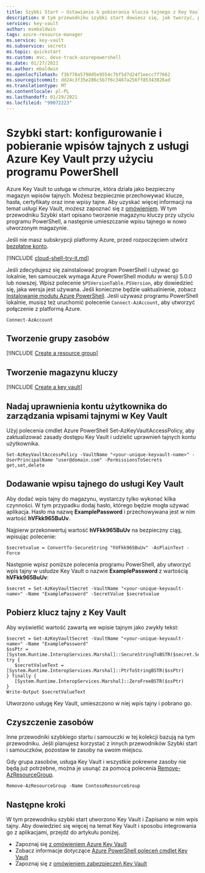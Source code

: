 ```yaml
---
title: Szybki Start — Ustawianie & pobierania klucza tajnego z Key Vault przy użyciu programu PowerShell
description: W tym przewodniku szybki start dowiesz się, jak tworzyć, pobierać i usuwać wpisy tajne z Azure Key Vault przy użyciu Azure PowerShell.
services: key-vault
author: msmbaldwin
tags: azure-resource-manager
ms.service: key-vault
ms.subservice: secrets
ms.topic: quickstart
ms.custom: mvc, devx-track-azurepowershell
ms.date: 01/27/2021
ms.author: mbaldwin
ms.openlocfilehash: f3b770a5790d5e9554c7bf5d7d24f1eeccff7662
ms.sourcegitcommit: dd24c3f35e286c5b7f6c3467a256ff85343826ad
ms.translationtype: MT
ms.contentlocale: pl-PL
ms.lasthandoff: 01/29/2021
ms.locfileid: "99072223"
---
```

# <a name="quickstart-set-and-retrieve-a-secret-from-azure-key-vault-using-powershell"></a>Szybki start: konfigurowanie i pobieranie wpisów tajnych z usługi Azure Key Vault przy użyciu programu PowerShell

Azure Key Vault to usługa w chmurze, która działa jako bezpieczny magazyn wpisów tajnych. Możesz bezpiecznie przechowywać klucze, hasła, certyfikaty oraz inne wpisy tajne. Aby uzyskać więcej informacji na temat usługi Key Vault, możesz zapoznać się z [omówieniem](../general/overview.md). W tym przewodniku Szybki start opisano tworzenie magazynu kluczy przy użyciu programu PowerShell, a następnie umieszczanie wpisu tajnego w nowo utworzonym magazynie.

Jeśli nie masz subskrypcji platformy Azure, przed rozpoczęciem utwórz [bezpłatne konto](https://azure.microsoft.com/free/?WT.mc_id=A261C142F).

[!INCLUDE [cloud-shell-try-it.md](../../../includes/cloud-shell-try-it.md)]

Jeśli zdecydujesz się zainstalować program PowerShell i używać go lokalnie, ten samouczek wymaga Azure PowerShell modułu w wersji 5.0.0 lub nowszej. Wpisz polecenie `$PSVersionTable.PSVersion`, aby dowiedzieć się, jaka wersja jest używana. Jeśli konieczne będzie uaktualnienie, zobacz [Instalowanie modułu Azure PowerShell](/powershell/azure/install-az-ps). Jeśli używasz programu PowerShell lokalnie, musisz też uruchomić polecenie `Connect-AzAccount`, aby utworzyć połączenie z platformą Azure.

```azurepowershell-interactive
Connect-AzAccount
```

## <a name="create-a-resource-group"></a>Tworzenie grupy zasobów

[!INCLUDE [Create a resource group](../../../includes/key-vault-powershell-rg-creation.md)]

## <a name="create-a-key-vault"></a>Tworzenie magazynu kluczy

[!INCLUDE [Create a key vault](../../../includes/key-vault-powershell-kv-creation.md)]

## <a name="give-your-user-account-permissions-to-manage-secrets-in-key-vault"></a>Nadaj uprawnienia kontu użytkownika do zarządzania wpisami tajnymi w Key Vault

Użyj polecenia cmdlet Azure PowerShell Set-AzKeyVaultAccessPolicy, aby zaktualizować zasady dostępu Key Vault i udzielić uprawnień tajnych kontu użytkownika.

```azurepowershell-interactive
Set-AzKeyVaultAccessPolicy -VaultName "<your-unique-keyvault-name>" -UserPrincipalName "user@domain.com" -PermissionsToSecrets get,set,delete
```

## <a name="adding-a-secret-to-key-vault"></a>Dodawanie wpisu tajnego do usługi Key Vault

Aby dodać wpis tajny do magazynu, wystarczy tylko wykonać kilka czynności. W tym przypadku dodaj hasło, którego będzie mogła używać aplikacja. Hasło ma nazwę **ExamplePassword** i przechowywana jest w nim wartość **hVFkk965BuUv**.

Najpierw przekonwertuj wartość **hVFkk965BuUv** na bezpieczny ciąg, wpisując polecenie:

```azurepowershell-interactive
$secretvalue = ConvertTo-SecureString "hVFkk965BuUv" -AsPlainText -Force
```

Następnie wpisz poniższe polecenia programu PowerShell, aby utworzyć wpis tajny w usłudze Key Vault o nazwie **ExamplePassword** z wartością **hVFkk965BuUv**:


```azurepowershell-interactive
$secret = Set-AzKeyVaultSecret -VaultName "<your-unique-keyvault-name>" -Name "ExamplePassword" -SecretValue $secretvalue
```

## <a name="retrieve-a-secret-from-key-vault"></a>Pobierz klucz tajny z Key Vault

Aby wyświetlić wartość zawartą we wpisie tajnym jako zwykły tekst:

```azurepowershell-interactive
$secret = Get-AzKeyVaultSecret -VaultName "<your-unique-keyvault-name>" -Name "ExamplePassword"
$ssPtr = [System.Runtime.InteropServices.Marshal]::SecureStringToBSTR($secret.SecretValue)
try {
   $secretValueText = [System.Runtime.InteropServices.Marshal]::PtrToStringBSTR($ssPtr)
} finally {
   [System.Runtime.InteropServices.Marshal]::ZeroFreeBSTR($ssPtr)
}
Write-Output $secretValueText
```

Utworzono usługę Key Vault, umieszczono w niej wpis tajny i pobrano go.

## <a name="clean-up-resources"></a>Czyszczenie zasobów

 Inne przewodniki szybkiego startu i samouczki w tej kolekcji bazują na tym przewodniku. Jeśli planujesz korzystać z innych przewodników Szybki start i samouczków, pozostaw te zasoby na swoim miejscu.

Gdy grupa zasobów, usługa Key Vault i wszystkie pokrewne zasoby nie będą już potrzebne, można je usunąć za pomocą polecenia [Remove-AzResourceGroup](/powershell/module/az.resources/remove-azresourcegroup).

```azurepowershell-interactive
Remove-AzResourceGroup -Name ContosoResourceGroup
```

## <a name="next-steps"></a>Następne kroki

W tym przewodniku szybki start utworzono Key Vault i Zapisano w nim wpis tajny. Aby dowiedzieć się więcej na temat Key Vault i sposobu integrowania go z aplikacjami, przejdź do artykułu poniżej.

- Zapoznaj się [z omówieniem Azure Key Vault](../general/overview.md)
- Zobacz informacje dotyczące [Azure PowerShell poleceń cmdlet Key Vault](/powershell/module/az.keyvault/#key_vault)
- Zapoznaj się z [omówieniem zabezpieczeń Key Vault](../general/security-overview.md)

